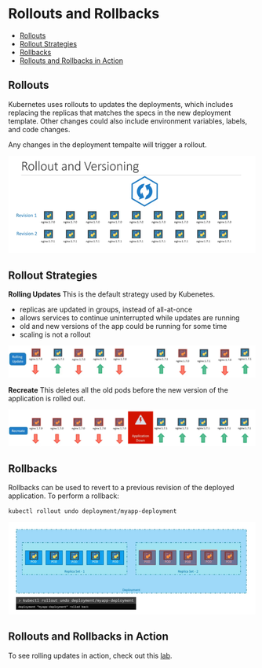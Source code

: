 
# Rollouts and Rollbacks

- [Rollouts](#rollouts)
- [Rollout Strategies](#rollout-strategies)
- [Rollbacks](#rollbacks)
- [Rollouts and Rollbacks in Action](#rollouts-and-rollbacks-in-action)


## Rollouts 

Kubernetes uses rollouts to updates the deployments, which includes replacing the replicas that matches the specs in the new deployment template. Other changes could also include environment variables, labels, and code changes. 

Any changes in the deployment tempalte will trigger a rollout.

![](../../Images/rolloutrevision.png)  

## Rollout Strategies 

**Rolling Updates**
This is the default strategy used by Kubenetes.
- replicas are updated in groups, instead of all-at-once
- allows services to continue uninterrupted while updates are running
- old and new versions of the app could be running for some time
- scaling is not a rollout

![](../../Images/rolloutnodowntime.png)  

**Recreate**
This deletes all the old pods before the new version of the application is rolled out.

![](../../Images/rolloutupdatesrecreate.png)  

## Rollbacks 

Rollbacks can be used to revert to a previous revision of the deployed application. To perform a rollback:

```bash
kubectl rollout undo deployment/myapp-deployment  
```

![](../../Images/rollbacksundo.png)  


## Rollouts and Rollbacks in Action 

To see rolling updates in action, check out this [lab](../../projects/Lab_045_Rollouts_and_Rollbacks/README.md).